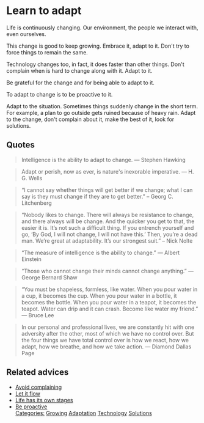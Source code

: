 # Learn to adapt

Life is continuously changing. Our environment, the people we interact with, even ourselves.

This change is good to keep growing. Embrace it, adapt to it. Don't try to force things to remain the same.

Technology changes too, in fact, it does faster than other things. Don't complain when is hard to change along with it. Adapt to it.

Be grateful for the change and for being able to adapt to it.

To adapt to change is to be proactive to it.

Adapt to the situation. Sometimes things suddenly change in the short term. For example, a plan to go outside gets ruined because of heavy rain. Adapt to the change, don't complain about it, make the best of it, look for solutions.

## Quotes

> Intelligence is the ability to adapt to change. ― Stephen Hawking

> Adapt or perish, now as ever, is nature's inexorable imperative. ― H. G. Wells

> “I cannot say whether things will get better if we change; what I can say is they must change if they are to get better.” – Georg C. Litchenberg

> “Nobody likes to change. There will always be resistance to change, and there always will be change. And the quicker you get to that, the easier it is. It’s not such a difficult thing. If you entrench yourself and go, ‘By God, I will not change, I will not have this.’ Then, you’re a dead man. We’re great at adaptability. It’s our strongest  suit.” – Nick Nolte

> “The measure of intelligence is the ability to change.” ― Albert Einstein

> “Those who cannot change their minds cannot change anything.” ― George Bernard Shaw

> “You must be shapeless, formless, like water. When you pour water in a cup, it becomes the cup. When you pour water in a bottle, it becomes the bottle. When you pour water in a teapot, it becomes the teapot. Water can drip and it can crash. Become like water my friend.” ― Bruce Lee

> In our personal and professional lives, we are constantly hit with one adversity after the other, most of which we have no control over. But the four things we have total control over is how we react, how we adapt, how we breathe, and how we take action. ― Diamond Dallas Page

## Related advices

- [Avoid complaining](../Avoid%20complaining/index.md)
- [Let it flow](../Let%20it%20flow/index.md)
- [Life has its own stages](../Life%20has%20its%20own%20stages/index.md)
- [Be proactive](../Be%20proactive/index.md)<br/>[Categories:](../Categories/index.md) [Growing](../Categories/Growing.md) [Adaptation](../Categories/Adaptation.md) [Technology](../Categories/Technology.md) [Solutions](../Categories/Solutions.md)